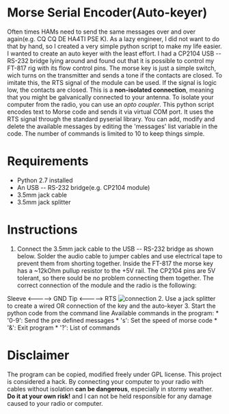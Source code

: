 # Morse Serial Encoder(Auto-keyer)
Often times HAMs need to send the same messages over and over again(e.g. CQ CQ DE HA4TI PSE K). As a lazy engineer, I did not want to do that by hand, so I created a very simple python script to make my life easier. I wanted to create an auto keyer with the least effort. I had a CP2104 USB -- RS-232 bridge lying around and found out that it is possible to control my FT-817 rig with its flow control pins. The morse key is just a simple switch, wich turns on the transmitter and sends a tone if the contacts are closed. To imitate this, the RTS signal of the module can be used. If the signal is logic low, the contacts are closed. This is a **non-isolated connection**, meaning that you might be galvanically connected to your antenna. To isolate your computer from the radio, you can use an *opto coupler*.
This python script encodes text to Morse code and sends it via virtual COM port. It uses the RTS signal through the standard pyserial library. You can add, modify and delete the available messages by editing the 'messages' list variable in the code. The number of commands is limited to 10 to keep things simple.
# Requirements
* Python 2.7 installed 
* An USB -- RS-232 bridge(e.g. CP2104 module)
* 3.5mm jack cable
* 3.5mm jack splitter

# Instructions
1. Connect the 3.5mm jack cable to the USB -- RS-232 bridge as shown below. Solder the audio cable to jumper cables and use electrical tape to prevent them from shorting together.
Inside the FT-817 the morse key has a ~12kOhm pullup resistor to the +5V rail. The CP2104 pins are 5V tolerant, so there sould be no problem connecting them together. The correct connection of the module and the radio is the following:

Sleeve <-----> GND
Tip <-----> RTS
![connection](https://github.com/therman89/HA4TI002-MorseSerialEncoder/raw/master/CP2104_conn.jpg)
2. Use a jack splitter to create a wired OR connection of the key and the auto-keyer
3. Start the python code from the command line
    Available commands in the program:
    * '0-9': Send the pre defined messages
    * 's': Set the speed of morse code
    * '&': Exit program
    * '?': List of commands

# Disclaimer
The program can be copied, modified freely under GPL license. This project is considered a hack. By connecting your computer to your radio with cables without isolation **can be dangerous**, especially in stormy weather. **Do it at your own risk!** and I can not be held responsible for any damage caused to your radio or computer. 


